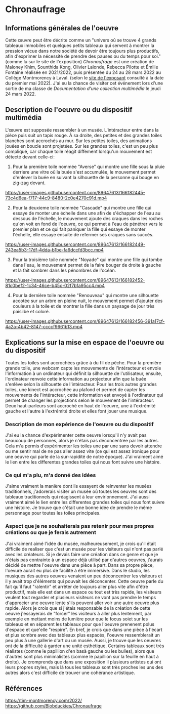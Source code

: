 # Chronaufrage

## Informations générales de l'oeuvre
Cette œuvre peut être décrite comme un "univers oû se trouve 4 grands tableaux immobiles et quelques petits tableaux qui servent à montrer la pression vécue dans notre société de devoir être toujours plus productifs, afin d'exprimer la nécessité de prendre des pauses ou du temps pour soi."(comme lu sur le site de l'exposition)
*Chronaufrage* est une création de Maloney Khim, Sounthida Kong, Olivier Lalonde, Rebecca Pilotte et Émilie Fontaine réalisée en 2021/2022, puis présentée du 24 au 28 mars 2022 au Collège Montmorency à Laval. (selon le [site de l'exposant](https://tim-montmorency.com/2022/) consulté à la date du premier mai 2022). J'ai eu la chance de visiter cet événement lors d'une sortie de ma classe de *Documentation d'une collection multimédia* le jeudi 24 mars 2022.

## Description de l'oeuvre ou du dispositif multimédia

L'œuvre est supposée ressembler à un musée. L'intéracteur entre dans la pièce puis suit un tapis rouge. À sa droite, des petites et des grandes toiles blanches sont accrochés au mur. Sur les petites toiles, des animations jouées en boucle sont projetées. Sur les grandes toiles, c'est un peu plus compliqué, car chaque toile réagit diffement lorsqu'un mouvement est détecté devant celle-ci:
1. Pour la première toile nommée "Averse" qui montre une fille sous la pluie derriere une vitre oû la buée s'est accumulée, le mouvement permet d'enlever la buée en suivant la silhouette de la personne qui bouge en zig-zag devant.

https://user-images.githubusercontent.com/89647613/166182445-73c4d6ea-f717-44c9-8480-2c0e4270c91d.mp4


2. Pour la deuxieme toile nommée "Cascade" qui montre une fille qui essaye de monter une échelle dans une afin de s'échapper de l'eau au dessous de l'échelle, le mouvement ajoute des craques dans les roches qu'on voit en fond de l'oeuvre, ce qui permet à l'eau de pénétrer vers le premier plan et ce qui fait paniquer la fille qui essaye de monter l'échelle, elle essaye ensuite de refermer ses craques sans succès.

https://user-images.githubusercontent.com/89647613/166182449-243ea5b3-17df-4dda-b1be-fa6dccfd3bcc.mp4


3. Pour la troisième toile nommée "Noyade" qui montre une fille qui tombe dans l'eau, le mouvement permet de la faire bouger de droite à gauche et la fait sombrer dans les pénombres de l'océan.

https://user-images.githubusercontent.com/89647613/166182452-81c0bef2-1c34-46ce-b45c-02f7b1a95cc4.mp4


4. Pour la dernière toile nommée "Renouveau" qui montre une silhouette accotée sur un arbre en pleine nuit, le mouvement permet d'ajouter des couleurs à la toile et de montrer la fille dans un paysage de jour très paisilbe et coloré.


https://user-images.githubusercontent.com/89647613/166182456-391a17cf-4a2a-4b42-8147-ccccf9661b13.mp4


## Explications sur la mise en espace de l'oeuvre ou du dispositif 
Toutes les toiles sont accrochées grâce à du fil de pêche. Pour la première grande toile, une webcam capte les mouvements de l'intéracteur et envoie l'information à un ordinateur qui définit la silhouette de l'utilisateur, ensuite, l'ordinateur renvoie cette information au projecteur afin que la buée s'enlève selon la silhouette de l'intéracteur. Pour les trois autres grandes toiles, une kinect est accrochée au plafond et permet de capter les mouvements de l'intéracteur, cette information est envoyé à l'ordinateur qui permet de changer les projections selon le mouvement de l'intéracteur. Deux haut-parleurs sont accroché en haut de l'oeuvre, une à l'extrémité gauche et l'autre à l'extrémité droite et elles font jouer une musique.


### Description de mon expérience de l'oeuvre ou du dispositif
J'ai eu la chance d'expérimenter cette oeuvre lorsqu'il n'y avait pas beaucoup de personnes, alors je n'étais pas déconcentrée par les autres. Cela m'a permis d'expérimenter les toiles une par une sans devoir attendre ou me sentir mal de ne pas aller assez vite (ce qui est assez ironique pour une oeuvre qui parle de la sur-rapidité de notre époque). J'ai vraiment aimé le lien entre les differentes grandes toiles qui nous font suivre une histoire. 

### Ce qui m'a plu, m'a donné des idées
J'aime vraiment la manière dont ils essayent de reinventer les musées traditionnels, j'adorerais visiter un musée oû toutes les oeuvres sont des tableaux traditionnels qui réagissent à leur envirionnement.  J'ai aussi vraiment aimé le lien entre les differentes grandes toiles qui nous font suivre une histoire. Je trouve que c'était une bonne idée de prendre le même personnage pour toutes les toiles principales.
### Aspect que je ne souhaiterais pas retenir pour mes propres créations ou que je ferais autrement

J'ai vraiment aimé l'idée du musée, malheureusement, je crois qu'il était difficile de realiser que c'est un musée pour les visiteurs qui n'ont pas parlé avec les créateurs. Si je devais faire une création dans ce genre et que je n'étais pas contrainte à un espace déjà utilisé par d'autres oeuvres, j'aurais décidé de mettre l'oeuvre dans une pièce à part. Dans sa propre pièce, l'oevure aurait eu plus de facilité à être immersive. Dans le studio, les musiques des autres oeuvres venaient un peu déconcentrer les visiteurs et il y avait trop d'éléments qui pouvait les déconcenter. Cette oeuvre parle du fait qu'il faut "ralentir" et arrêter de toujours aller plus vite afin d'être productif, mais elle est dans un espace ou tout est très rapide, les visiteurs veulent tout regarder et plusieurs visiteurs ne vont pas prendre le temps d'apprecier une oeuvre lente s'ils peuvent aller voir une autre oeuvre plus rapide. Alors je crois que si j'étais responsable de la création de cette oeuvre j'essayerais de "forcer" les visiteurs à aller plus lentement, par exemple en mettant moins de lumière pour que le focus soiet sur les tableaux et en séparent les tableaux pour que l'oeuvre prenenent polus d'espace et que'elle "respire". En bref, je crois que dans une pièce à l'écart et plus sombre avec des tableaux plus espacés, l'oeuvre ressemblerait un peu plus à une gallerie d'art ou un musée. Aussi, je trouve que les oeuvres ont de la difficulté à garder une unité esthétique. Certains tableaux sont très réalistes (comme le papillion d'en basà  gauche ou les bulles), alors que d'autres sont plus minimalistes (comme le papillion sur la feuille en haut à droite). Je cromprends que dans une exposition il plusieurs artistes qui ont leurs propres styles, mais là tous les tableaux sont très proches les uns des autres alors c'est difficile de trouver une cohérance artistique. 

## Références
https://tim-montmorency.com/2022/
https://github.com/Blobduckies/Chronaufrage
